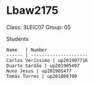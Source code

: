 # Lbaw2175

Class: 3LEIC07
Group: 05

Students

    Name   | Number
    ------ | ---------------------
    Carlos Veríssimo | up201907716
    Duarte Sardão | up201905497
    Nuno Jesus | up201905477
    Tomás Torres | up201800700

